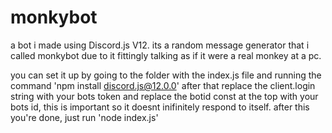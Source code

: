 # monkybot
a bot i made using Discord.js V12. its a random message generator that i called monkybot due to it fittingly talking as if it were a real monkey at a pc.

you can set it up by going to the folder with the index.js file and running the command 'npm install discord.js@12.0.0'
after that replace the client.login string with your bots token and replace the botid const at the top with your bots id, this is important so it doesnt inifinitely respond to itself. after this you're done, just run 'node index.js'
